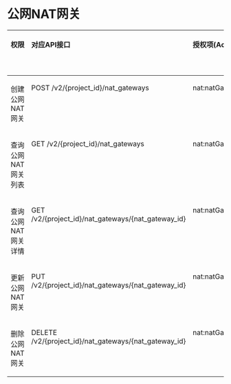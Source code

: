 # 公网NAT网关<a name="nat_api_0029"></a>

<a name="table1351682493510"></a>
<table><thead align="left"><tr id="row1759512463518"><th class="cellrowborder" valign="top" width="14.64853514648535%" id="mcps1.1.6.1.1"><p id="p6174435204812"><a name="p6174435204812"></a><a name="p6174435204812"></a>权限</p>
</th>
<th class="cellrowborder" valign="top" width="36.61633836616339%" id="mcps1.1.6.1.2"><p id="p8174113504816"><a name="p8174113504816"></a><a name="p8174113504816"></a>对应API接口</p>
</th>
<th class="cellrowborder" valign="top" width="19.08809119088091%" id="mcps1.1.6.1.3"><p id="p8701346133717"><a name="p8701346133717"></a><a name="p8701346133717"></a>授权项(Action)</p>
</th>
<th class="cellrowborder" valign="top" width="13.558644135586443%" id="mcps1.1.6.1.4"><p id="p5985736163016"><a name="p5985736163016"></a><a name="p5985736163016"></a>IAM项目(Project)</p>
</th>
<th class="cellrowborder" valign="top" width="16.088391160883912%" id="mcps1.1.6.1.5"><p id="p8985133619300"><a name="p8985133619300"></a><a name="p8985133619300"></a>企业项目(Enterprise Project)</p>
</th>
</tr>
</thead>
<tbody><tr id="row15595192412355"><td class="cellrowborder" valign="top" width="14.64853514648535%" headers="mcps1.1.6.1.1 "><p id="p193521881492"><a name="p193521881492"></a><a name="p193521881492"></a>创建公网NAT网关</p>
</td>
<td class="cellrowborder" valign="top" width="36.61633836616339%" headers="mcps1.1.6.1.2 "><p id="p11421836144718"><a name="p11421836144718"></a><a name="p11421836144718"></a>POST /v2/{project_id}/nat_gateways</p>
</td>
<td class="cellrowborder" valign="top" width="19.08809119088091%" headers="mcps1.1.6.1.3 "><p id="p163527824914"><a name="p163527824914"></a><a name="p163527824914"></a>nat:natGateways:create</p>
</td>
<td class="cellrowborder" valign="top" width="13.558644135586443%" headers="mcps1.1.6.1.4 "><p id="p15756115919276"><a name="p15756115919276"></a><a name="p15756115919276"></a>√</p>
</td>
<td class="cellrowborder" valign="top" width="16.088391160883912%" headers="mcps1.1.6.1.5 "><p id="p193691154133112"><a name="p193691154133112"></a><a name="p193691154133112"></a>√</p>
</td>
</tr>
<tr id="row959782416351"><td class="cellrowborder" valign="top" width="14.64853514648535%" headers="mcps1.1.6.1.1 "><p id="p1435268194916"><a name="p1435268194916"></a><a name="p1435268194916"></a>查询公网NAT网关列表</p>
</td>
<td class="cellrowborder" valign="top" width="36.61633836616339%" headers="mcps1.1.6.1.2 "><p id="p2421153674717"><a name="p2421153674717"></a><a name="p2421153674717"></a>GET /v2/{project_id}/nat_gateways</p>
</td>
<td class="cellrowborder" valign="top" width="19.08809119088091%" headers="mcps1.1.6.1.3 "><p id="p1635298114910"><a name="p1635298114910"></a><a name="p1635298114910"></a>nat:natGateways:list</p>
</td>
<td class="cellrowborder" valign="top" width="13.558644135586443%" headers="mcps1.1.6.1.4 "><p id="p1475655902719"><a name="p1475655902719"></a><a name="p1475655902719"></a>√</p>
</td>
<td class="cellrowborder" valign="top" width="16.088391160883912%" headers="mcps1.1.6.1.5 "><p id="p153706545313"><a name="p153706545313"></a><a name="p153706545313"></a>√</p>
</td>
</tr>
<tr id="row459717246353"><td class="cellrowborder" valign="top" width="14.64853514648535%" headers="mcps1.1.6.1.1 "><p id="p1235216864917"><a name="p1235216864917"></a><a name="p1235216864917"></a>查询公网NAT网关详情</p>
</td>
<td class="cellrowborder" valign="top" width="36.61633836616339%" headers="mcps1.1.6.1.2 "><p id="p1942117368475"><a name="p1942117368475"></a><a name="p1942117368475"></a>GET /v2/{project_id}/nat_gateways/{nat_gateway_id}</p>
</td>
<td class="cellrowborder" valign="top" width="19.08809119088091%" headers="mcps1.1.6.1.3 "><p id="p735214824916"><a name="p735214824916"></a><a name="p735214824916"></a>nat:natGateways:get</p>
</td>
<td class="cellrowborder" valign="top" width="13.558644135586443%" headers="mcps1.1.6.1.4 "><p id="p167561459142711"><a name="p167561459142711"></a><a name="p167561459142711"></a>√</p>
</td>
<td class="cellrowborder" valign="top" width="16.088391160883912%" headers="mcps1.1.6.1.5 "><p id="p1370175418319"><a name="p1370175418319"></a><a name="p1370175418319"></a>√</p>
</td>
</tr>
<tr id="row1159792493517"><td class="cellrowborder" valign="top" width="14.64853514648535%" headers="mcps1.1.6.1.1 "><p id="p23521985496"><a name="p23521985496"></a><a name="p23521985496"></a>更新公网NAT网关</p>
</td>
<td class="cellrowborder" valign="top" width="36.61633836616339%" headers="mcps1.1.6.1.2 "><p id="p144211236114712"><a name="p144211236114712"></a><a name="p144211236114712"></a>PUT /v2/{project_id}/nat_gateways/{nat_gateway_id}</p>
</td>
<td class="cellrowborder" valign="top" width="19.08809119088091%" headers="mcps1.1.6.1.3 "><p id="p1535219874915"><a name="p1535219874915"></a><a name="p1535219874915"></a>nat:natGateways:update</p>
</td>
<td class="cellrowborder" valign="top" width="13.558644135586443%" headers="mcps1.1.6.1.4 "><p id="p9757145912271"><a name="p9757145912271"></a><a name="p9757145912271"></a>√</p>
</td>
<td class="cellrowborder" valign="top" width="16.088391160883912%" headers="mcps1.1.6.1.5 "><p id="p19370155411318"><a name="p19370155411318"></a><a name="p19370155411318"></a>√</p>
</td>
</tr>
<tr id="row85979249353"><td class="cellrowborder" valign="top" width="14.64853514648535%" headers="mcps1.1.6.1.1 "><p id="p1335228124918"><a name="p1335228124918"></a><a name="p1335228124918"></a>删除公网NAT网关</p>
</td>
<td class="cellrowborder" valign="top" width="36.61633836616339%" headers="mcps1.1.6.1.2 "><p id="p154211236104714"><a name="p154211236104714"></a><a name="p154211236104714"></a>DELETE /v2/{project_id}/nat_gateways/{nat_gateway_id}</p>
</td>
<td class="cellrowborder" valign="top" width="19.08809119088091%" headers="mcps1.1.6.1.3 "><p id="p6352887494"><a name="p6352887494"></a><a name="p6352887494"></a>nat:natGateways:delete</p>
</td>
<td class="cellrowborder" valign="top" width="13.558644135586443%" headers="mcps1.1.6.1.4 "><p id="p187577594276"><a name="p187577594276"></a><a name="p187577594276"></a>√</p>
</td>
<td class="cellrowborder" valign="top" width="16.088391160883912%" headers="mcps1.1.6.1.5 "><p id="p10370105493116"><a name="p10370105493116"></a><a name="p10370105493116"></a>√</p>
</td>
</tr>
</tbody>
</table>

